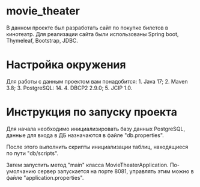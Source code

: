 # movie_theater
В данном проекте был разработать сайт по покупке билетов в кинотеатр.
Для реализации сайта были использованы Spring boot, Thymeleaf, Bootstrap, JDBC.

# Настройка окружения
Для работы с данным проектом вам понадобится:
    1. Java 17;
    2. Maven 3.8;
    3. PostgreSQL: 14.
    4. DBCP2 2.9.0;
    5. JCIP 1.0.

# Инструкция по запуску проекта

Для начала необходимо инициализировать базу данных PostgreSQL, данные для входа в ДБ назначаются в файле "db.properties".

После этого выполнить скрипты инициализации таблиц, находящиеся по пути "db/scripts". 

Затем запустить метод "main" класса MovieTheaterApplication. По-умолчанию сервер запускается на порте 8081, управлять 
этим можно в файле "application.properties".

